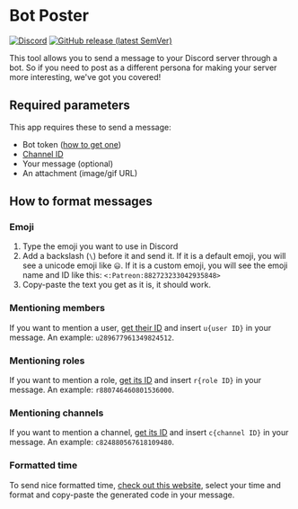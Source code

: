 # Bot Poster

[![Discord](https://img.shields.io/discord/873232757508157470?label=support&style=for-the-badge)](https://discord.gg/qJnrRvt7wW)
[![GitHub release (latest SemVer)](https://img.shields.io/github/v/release/DeathVenom54/bot-poster?sort=semver&style=for-the-badge)](https://github.com/DeathVenom54/bot-poster/releases)

This tool allows you to send a message to your Discord server through
a bot. So if you need to post as a different persona for making
your server more interesting, we've got you covered!

## Required parameters

This app requires these to send a message:

- Bot token ([how to get one](https://www.writebots.com/discord-bot-token/))
- [Channel ID](https://support.discord.com/hc/en-us/articles/206346498-Where-can-I-find-my-User-Server-Message-ID)
- Your message (optional)
- An attachment (image/gif URL)

## How to format messages

### Emoji

1. Type the emoji you want to use in Discord
2. Add a backslash (` \ `) before it and send it. If it is a default emoji, you will see a unicode emoji like `😃`. If it is a custom emoji, you will see the emoji name and ID like this: `<:Patreon:882723233042935848>`
3. Copy-paste the text you get as it is, it should work.

### Mentioning members

If you want to mention a user, [get their ID](https://support.discord.com/hc/en-us/articles/206346498-Where-can-I-find-my-User-Server-Message-ID) and insert `u{user ID}` in your message. An example: `u289677961349824512`.

### Mentioning roles

If you want to mention a role, [get its ID](https://support.discord.com/hc/en-us/articles/206346498-Where-can-I-find-my-User-Server-Message-ID) and insert `r{role ID}` in your message. An example: `r880746460801536000`.

### Mentioning channels

If you want to mention a channel, [get its ID](https://support.discord.com/hc/en-us/articles/206346498-Where-can-I-find-my-User-Server-Message-ID) and insert `c{channel ID}` in your message. An example: `c824880567618109480`.

### Formatted time

To send nice formatted time, [check out this website](https://r.3v.fi/discord-timestamps/), select your time and format and copy-paste the generated code in your message.
